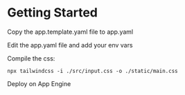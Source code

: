 # Getting Started

Copy the app.template.yaml file to app.yaml

Edit the app.yaml file and add your env vars

Compile the css:
```
npx tailwindcss -i ./src/input.css -o ./static/main.css
```

Deploy on App Engine
